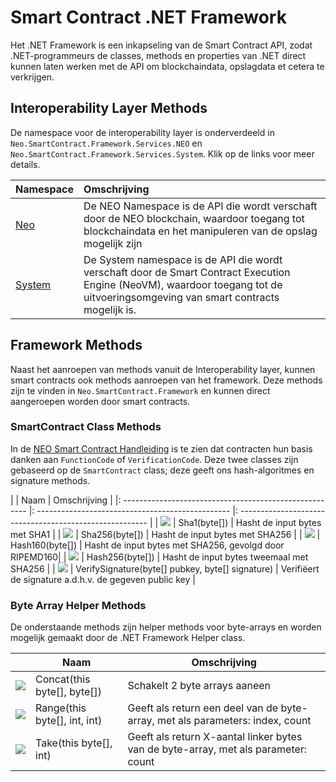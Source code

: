 # Smart Contract .NET Framework

Het .NET Framework is een inkapseling van de Smart Contract API, zodat .NET-programmeurs de classes, methods en properties van .NET direct kunnen laten werken met de API om blockchaindata, opslagdata et cetera te verkrijgen.

## Interoperability Layer Methods

De namespace voor de interoperability layer is onderverdeeld in `Neo.SmartContract.Framework.Services.NEO` en `Neo.SmartContract.Framework.Services.System`. Klik op de links voor meer details. 

| Namespace                          | Omschrijving     	                                                      |
| :--------------------------------- | :-------------------------------------------------------- |
| [Neo](dotnet/neo.md)               | De NEO Namespace is de API die wordt verschaft door de NEO blockchain, waardoor toegang tot blockchaindata en het manipuleren van de opslag mogelijk zijn |
| [System](dotnet/system.md)         | De System namespace is de API die wordt verschaft door de Smart Contract Execution Engine (NeoVM), waardoor toegang tot de uitvoeringsomgeving van smart contracts mogelijk is. |

## Framework Methods

Naast het aanroepen van methods vanuit de Interoperability layer, kunnen smart contracts ook methods aanroepen van het framework. Deze methods zijn te vinden in `Neo.SmartContract.Framework` en kunnen direct aangeroepen worden door smart contracts.

### SmartContract Class Methods

In de [NEO Smart Contract Handleiding](../tutorial.md) is te zien dat contracten hun basis danken aan `FunctionCode` of `VerificationCode`. Deze twee classes zijn gebaseerd op de `SmartContract` class; deze geeft ons hash-algoritmes en signature methods.

|                                                        | Naam                                             | Omschrijving                                             |
|: ------------------------------------------------------ |: ------------------------------------------------ |: ------------------------------------------------------- |
| ![](https://i-msdn.sec.s-msft.com/dynimg/IC91302.jpeg) | Sha1(byte[])                  | Hasht de input bytes met SHA1                       |
| ![](https://i-msdn.sec.s-msft.com/dynimg/IC91302.jpeg) | Sha256(byte[])       	      | Hasht de input bytes met SHA256                     |
| ![](https://i-msdn.sec.s-msft.com/dynimg/IC91302.jpeg) | Hash160(byte[]) 	      | Hasht de input bytes met SHA256, gevolgd door RIPEMD160|
| ![](https://i-msdn.sec.s-msft.com/dynimg/IC91302.jpeg) | Hash256(byte[])          | Hasht de input bytes tweemaal met SHA256               |
| ![](https://i-msdn.sec.s-msft.com/dynimg/IC91302.jpeg) | VerifySignature(byte[] pubkey, byte[] signature) | Verifiëert de signature a.d.h.v. de gegeven public key           |


### Byte Array Helper Methods

De onderstaande methods zijn helper methods voor byte-arrays en worden mogelijk gemaakt door de .NET Framework Helper class.

|                                                        | Naam                         | Omschrijving                                                      |
| ------------------------------------------------------ | ---------------------------- | ---------------------------------------------------------------- |
| ![](https://i-msdn.sec.s-msft.com/dynimg/IC91302.jpeg) | Concat(this byte[], byte[])  | Schakelt 2 byte arrays aaneen                                        |
| ![](https://i-msdn.sec.s-msft.com/dynimg/IC91302.jpeg) | Range(this byte[], int, int) | Geeft als return een deel van de byte-array, met als parameters: index, count        |
| ![](https://i-msdn.sec.s-msft.com/dynimg/IC91302.jpeg) | Take(this byte[], int)       | Geeft als return X-aantal linker bytes van de byte-array, met als parameter: count |
